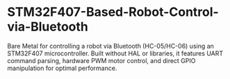 # STM32F407-Based-Robot-Control-via-Bluetooth
Bare Metal for controlling a robot via Bluetooth (HC-05/HC-06) using an STM32F407 microcontroller. Built without HAL or libraries, it features UART command parsing, hardware PWM motor control, and direct GPIO manipulation for optimal performance.
